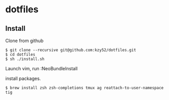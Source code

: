 dotfiles
===================

Install
-------

Clone from github

```
$ git clone --recursive git@github.com:kzy52/dotfiles.git
$ cd dotfiles
$ sh ./install.sh
```

Launch vim, run :NeoBundleInstall

install packages.

```
$ brew install zsh zsh-completions tmux ag reattach-to-user-namespace tig
```
